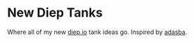 # New Diep Tanks
Where all of my new [diep.io](https://diep.io/) tank ideas go. Inspired by [adasba](https://www.github.com/adasba).
